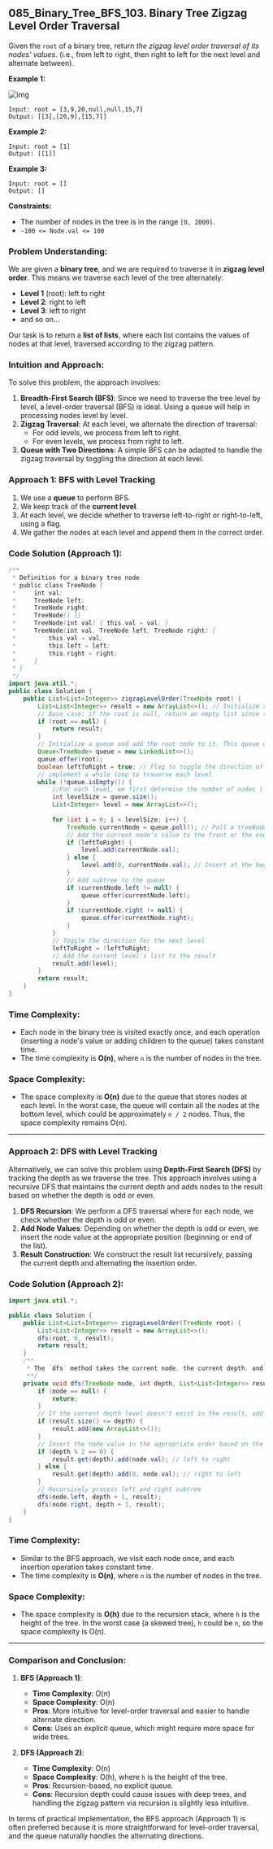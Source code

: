 ## 085_Binary_Tree_BFS_103. Binary Tree Zigzag Level Order Traversal

Given the `root` of a binary tree, return *the zigzag level order traversal of its nodes' values*. (i.e., from left to right, then right to left for the next level and alternate between).

**Example 1:**

![img](https://raw.githubusercontent.com/JedLee6/PublicPicBed/main/uPic/tree1-20241208210454286.jpg)

```
Input: root = [3,9,20,null,null,15,7]
Output: [[3],[20,9],[15,7]]
```

**Example 2:**

```
Input: root = [1]
Output: [[1]]
```

**Example 3:**

```
Input: root = []
Output: []
```

**Constraints:**

- The number of nodes in the tree is in the range `[0, 2000]`.
- `-100 <= Node.val <= 100`



### Problem Understanding:
We are given a **binary tree**, and we are required to traverse it in **zigzag level order**. This means we traverse each level of the tree alternately:
- **Level 1** (root): left to right
- **Level 2**: right to left
- **Level 3**: left to right
- and so on...

Our task is to return a **list of lists**, where each list contains the values of nodes at that level, traversed according to the zigzag pattern.

### Intuition and Approach:
To solve this problem, the approach involves:
1. **Breadth-First Search (BFS)**: Since we need to traverse the tree level by level, a level-order traversal (BFS) is ideal. Using a queue will help in processing nodes level by level.
2. **Zigzag Traversal**: At each level, we alternate the direction of traversal:
   - For odd levels, we process from left to right.
   - For even levels, we process from right to left.
3. **Queue with Two Directions**: A simple BFS can be adapted to handle the zigzag traversal by toggling the direction at each level.

### Approach 1: BFS with Level Tracking

1. We use a **queue** to perform BFS.
2. We keep track of the **current level**.
3. At each level, we decide whether to traverse left-to-right or right-to-left, using a flag.
4. We gather the nodes at each level and append them in the correct order.

### Code Solution (Approach 1):

```java
/**
 * Definition for a binary tree node.
 * public class TreeNode {
 *     int val;
 *     TreeNode left;
 *     TreeNode right;
 *     TreeNode() {}
 *     TreeNode(int val) { this.val = val; }
 *     TreeNode(int val, TreeNode left, TreeNode right) {
 *         this.val = val;
 *         this.left = left;
 *         this.right = right;
 *     }
 * }
 */
import java.util.*;
public class Solution {
    public List<List<Integer>> zigzagLevelOrder(TreeNode root) {
        List<List<Integer>> result = new ArrayList<>(); // Initialize a list to store each level's list
        // Base case: if the root is null, return an empty list since there are no nodes to traverse.
        if (root == null) {
            return result;
        }
        // Initialize a queue and add the root node to it. This queue will help us keep track of nodes to be processed at each level.
        Queue<TreeNode> queue = new LinkedList<>();
        queue.offer(root);
        boolean leftToRight = true; // Flag to toggle the direction of traversal
        // implement a while loop to traverse each level
        while (!queue.isEmpty()) {
            //For each level, we first determine the number of nodes (`levelSize`) at that level.
            int levelSize = queue.size();
            List<Integer> level = new ArrayList<>();
            
            for (int i = 0; i < levelSize; i++) {
                TreeNode currentNode = queue.poll(); // Poll a treeNode from the queue
                // Add the current node's value to the front or the end of list for this level according to the `leftToRight` flag
                if (leftToRight) {
                    level.add(currentNode.val);
                } else {
                    level.add(0, currentNode.val); // Insert at the beginning for right-to-left
                }
                // Add subtree to the queue
                if (currentNode.left != null) {
                    queue.offer(currentNode.left);
                }
                if (currentNode.right != null) {
                    queue.offer(currentNode.right);
                }
            }
            // Toggle the direction for the next level
            leftToRight = !leftToRight;
            // Add the current level's list to the result
            result.add(level);
        }
        return result;
    }
}
```

### Time Complexity:
- Each node in the binary tree is visited exactly once, and each operation (inserting a node's value or adding children to the queue) takes constant time.
- The time complexity is **O(n)**, where `n` is the number of nodes in the tree.

### Space Complexity:
- The space complexity is **O(n)** due to the queue that stores nodes at each level. In the worst case, the queue will contain all the nodes at the bottom level, which could be approximately `n / 2` nodes. Thus, the space complexity remains O(n).

---

### Approach 2: DFS with Level Tracking

Alternatively, we can solve this problem using **Depth-First Search (DFS)** by tracking the depth as we traverse the tree. This approach involves using a recursive DFS that maintains the current depth and adds nodes to the result based on whether the depth is odd or even.

1. **DFS Recursion**: We perform a DFS traversal where for each node, we check whether the depth is odd or even.
2. **Add Node Values**: Depending on whether the depth is odd or even, we insert the node value at the appropriate position (beginning or end of the list).
3. **Result Construction**: We construct the result list recursively, passing the current depth and alternating the insertion order.

### Code Solution (Approach 2):

```java
import java.util.*;

public class Solution {
    public List<List<Integer>> zigzagLevelOrder(TreeNode root) {
        List<List<Integer>> result = new ArrayList<>();
        dfs(root, 0, result);
        return result;
    }
    /**
     * The `dfs` method takes the current node, the current depth, and the result list as arguments.
     **/
    private void dfs(TreeNode node, int depth, List<List<Integer>> result) {
        if (node == null) {
            return;
        }
        // If the current depth level doesn't exist in the result, add it to store elements in this level
        if (result.size() <= depth) {
            result.add(new ArrayList<>());
        }
        // Insert the node value in the appropriate order based on the depth
        if (depth % 2 == 0) {
            result.get(depth).add(node.val); // left to right
        } else {
            result.get(depth).add(0, node.val); // right to left
        }
        // Recursively process left and right subtree
        dfs(node.left, depth + 1, result);
        dfs(node.right, depth + 1, result);
    }
}
```

### Time Complexity:
- Similar to the BFS approach, we visit each node once, and each insertion operation takes constant time.
- The time complexity is **O(n)**, where `n` is the number of nodes in the tree.

### Space Complexity:
- The space complexity is **O(h)** due to the recursion stack, where `h` is the height of the tree. In the worst case (a skewed tree), `h` could be `n`, so the space complexity is O(n).

---

### Comparison and Conclusion:
1. **BFS (Approach 1)**:
   - **Time Complexity**: O(n)
   - **Space Complexity**: O(n)
   - **Pros**: More intuitive for level-order traversal and easier to handle alternate direction.
   - **Cons**: Uses an explicit queue, which might require more space for wide trees.

2. **DFS (Approach 2)**:
   - **Time Complexity**: O(n)
   - **Space Complexity**: O(h), where `h` is the height of the tree.
   - **Pros**: Recursion-based, no explicit queue.
   - **Cons**: Recursion depth could cause issues with deep trees, and handling the zigzag pattern via recursion is slightly less intuitive.

In terms of practical implementation, the BFS approach (Approach 1) is often preferred because it is more straightforward for level-order traversal, and the queue naturally handles the alternating directions.